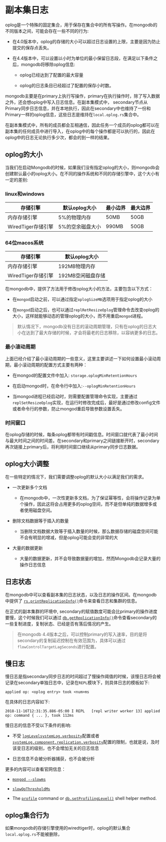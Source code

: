 # 副本集日志

oplog是一个特殊的固定集合，用于保存在集合中的所有写操作。在mongodb的不同版本之间，可能会存在一些不同的行为:

- 在4.0版本中，oplog的存储的大小可以超过日志设置的上限，主要是因为防止提交的保存点丢失。

- 在4.4版本中，可以设置以小时为单位的最小保留日志段，在满足以下条件之后，mongodb将移除oplog信息:
  
  - oplog已经达到了配置的最大容量
  
  - oplog的日志条目已经超过了配置的保存小时数。

mongodb主要是在primary上执行写操作，primary在执行操作时，除了写入数据之外，还会想oplog中写入日志信息。在副本集模式中， secondary节点从Primary同步日志信息，并在本地执行，因此在secondary中也维持了一份和Primary一样的oplog信息，这些日志是维持在`local.oplog.rs`集合中。

在副本集模式中，所有的成员都会互相通信，因此任务一个成员的oplog都可以在副本集的任何成员中进行导入，在oplog中的每个操作都是可以执行的，因此在oplog中的日志无论执行多少次，都会的到一样的结果。

## oplog的大小

当我们在启动Mongodb的时候，如果我们没有指定oplog的大小，则mongodb会创建默认最小的oplog大小。在不同的操作系统和不同的存储引擎中，这个大小有一定的差别:

### linux和windows

| 存储引擎           | 默认oplog大小 | 最小边界  | 最大边界 |
| -------------- | --------- | ----- | ---- |
| 内存存储引擎         | 5%的物理内存   | 50MB  | 50GB |
| WiredTiger存储引擎 | 5%的空余磁盘大小 | 990MB | 50GB |

### 64位macos系统

| 存储引擎           | 默认oplog大小   |
| -------------- | ----------- |
| 内存存储引擎         | 192MB物理内存   |
| WiredTiger存储引擎 | 192MB空闲磁盘存储 |

在mongodb中，提供了方法用于修改oplog大小的方法，主要包含以下方式：

- 在`mongod`启动之前，可以通过指定`oplogSizeMB`选项用于指定oplog的大小

- 在`mongod`启动之后，也可以通过`replRetResizeOplog`管理命令去改变oplog的大小，这样就能够动态的管理oplog的大小，而不用重启`mongod`进程。

> 默认情况下，mongodb没有日志的滚动周期管理，只有在oplog的日志大小在达到了最大存储的时候，才会将最老的日志移除，以容纳更多的日志。

### 最小滚动周期

上面已经介绍了最小滚动周期的一些意义，这里主要讲述一下如何设置最小滚动周期，最小滚动周期的配置方式主要有两种：

- 在mongod的配置文件中加入: `storage.oplogMinRetentionHours`

- 在启动mongod时，在命令行中加入:`--oplogMinRetentionHours`

- 当mongod进程已经启动时，则需要配置管理命令实现，主要通过`replSetResizeOplog`实现，在运行时修改完成后，最好是通过修改config文件或者命令行的参数，防止mongod重启导致参数设置丢失。

### 时间窗口

在oplog存储的时候，每条oplog都带有时间戳信息。时间窗口就代表了最小时间与最大时间之间的时间差。在secondary和primary之间链接断开时，secondary再次链接上primary后，将利用时间窗口继续从primary同步日志数据。

## oplog大小调整

在一些特定的情况下，我们需要调整oplog的默认大小以满足我们的需求。

- 一次更新多个文档
  
  - 在mongodb中，一次性更新多文档，为了保证幂等性，会将操作记录为单个操作，因此这将会占用更多的oplog空间，而不是但单纯的数据增多或者使用磁盘空间。

- 删除文档数据等于插入的数量
  
  - 当删除文档数据大致等于插入数量的时候，那么数据存储的磁盘空间可能不会有明显的增减，但是oplog可能会变的非常的大

- 大量的数据更新
  
  - 大量的数据更新，并不会导致数据量的增加，然而Mongodb会记录大量的操作日志信息

## 日志状态

在mongodb中可以查看副本集的日志状态，以及日志的操作区间。在mongodb中提供了 [`rs.printReplicationInfo()`](https://www.mongodb.com/docs/v4.4/reference/method/rs.printReplicationInfo/#mongodb-method-rs.printReplicationInfo)命令来查看日志和集群的信息。

在正式的副本集群的环境中, secondary的赋值数度可能会比primary的操作进度要慢，这个时候我们可以通过 [`db.getReplicationInfo()`](https://www.mongodb.com/docs/v4.4/reference/method/db.getReplicationInfo/#mongodb-method-db.getReplicationInfo)命令查看secondary的一些复制进度，复制状态、已经是否有落后情况的产生。

> 在mongodb 4.4版本之后，可以控制primary的写入速率，目的是将secondary的复制延迟控制在有效范围为，具体可以通过`flowControlTargetLagSeconds`进行配置。

## 慢日志

慢日志是指secondary同步日志的时间超过了慢操作阈值的时候，该慢日志将会被记录在secondary单独日志中，记录在`REPL`模块下，则具体日志的模板如下:

```log
applied op: <oplog entry> took <num>ms
```

在具体的日志内容如下:

```log
2018-11-16T12:31:35.886-05:00 I REPL   [repl writer worker 13] applied op: command { ... }, took 112ms
```

慢日志的信息不受以下条件的影响:

- 不受 [`logLevel`](https://www.mongodb.com/docs/v4.4/reference/parameters/#mongodb-parameter-param.logLevel)[`systemLog.verbosity`](https://www.mongodb.com/docs/v4.4/reference/configuration-options/#mongodb-setting-systemLog.verbosity)配置或者[`systemLog.component.replication.verbosity`](https://www.mongodb.com/docs/v4.4/reference/configuration-options/#mongodb-setting-systemLog.component.replication.verbosity)配置的限制，也就是说，及时该变日志的级别，也不会增加无关的日志信息

- 日志信息不会被分析器捕获，也不会被分析

更多的内容可以查看官网信息：

- [`mongod --slowms`](https://www.mongodb.com/docs/v4.4/reference/program/mongod/#std-option-mongod.--slowms)

- [`slowOpThresholdMs`](https://www.mongodb.com/docs/v4.4/reference/configuration-options/#mongodb-setting-operationProfiling.slowOpThresholdMs)

- The [`profile`](https://www.mongodb.com/docs/v4.4/reference/command/profile/#mongodb-dbcommand-dbcmd.profile) command or [`db.setProfilingLevel()`](https://www.mongodb.com/docs/v4.4/reference/method/db.setProfilingLevel/#mongodb-method-db.setProfilingLevel) shell helper method.

## oplog集合行为

如果mongodb的存储引擎使用的wiredtiger时，oplog的默认集合`local.oplog.rs`不能被删除，
